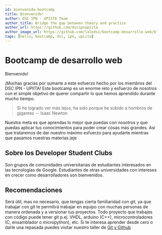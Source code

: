 ```yaml
---
id: bienvenida-bootcamp
title: Bienvenido!
author: DSC IPN - UPIITA Team
author_title: Bridge the gap between theory and practice
author_url: https://github.com/dscipnupiita
author_image_url: https://github.com/lalodsi/bootcamp-desarrollo-web/blob/main/static/img/google_developers_logo.png
tags: [hello, bootcamp, dsc, ipn, upiita]
---
```


# Bootcamp de desarrollo web

Bienvenido!

¡Muchas gracias por sumarte a este esfuerzo hecho por los miembros del DSC IPN - UPIITA! Este bootcamp es un enorme reto y esfuerzo de nosotros con el simple objetivo de querer compartir lo que hemos aprendido durante mucho tiempo.

> Si he logrado ver más lejos, ha sido porque he subido a hombros de gigantes -- Isaac Newton

Nuestra meta es que aprendas lo mejor que puedas con nosotros y que puedas aplicar tus conocimientos para poder crear cosas más grandes. Así que trataremos de dar nuestro máximo esfuerzo para ayudarte mientras que pasamos nuestras materias jeje

## Sobre los Developer Student Clubs

Son grupos de comunidades universitarias de estudiantes interesados en las tecnologías de Google. Estudiantes de otras universidades con intereses en crecer como desarrolladores son bienvenidos.


## Recomendaciones

Será útil, mas no necesario, que tengas cierta familiaridad con git, ya que trabajar con git te permitirá trabajar en equipo con muchas personas de manera ordenada y a versionar tus proyectos. Todo proyecto que trabajes con código puede tener git p.ej. VHDL, arduino (C++), microcontroladores (C, ensamblador o micropython), etc. Si te interesa aprender desde cero o darle una repasada puedes visitar nuestro taller de [Git y Github](https://fb.watch/5E3sg34iuN/)